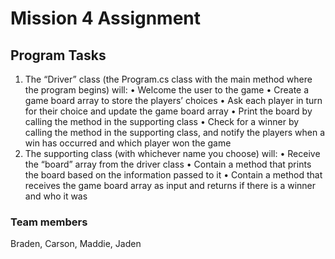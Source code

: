 # Mission 4 Assignment

## Program Tasks

1) The “Driver” class (the Program.cs class with the main method where the program begins) 
will: 
• Welcome the user to the game 
• Create a game board array to store the players’ choices 
• Ask each player in turn for their choice and update the game board array 
• Print the board by calling the method in the supporting class 
• Check for a winner by calling the method in the supporting class, and notify the players 
when a win has occurred and which player won the game 
2) The supporting class (with whichever name you choose) will: 
• Receive the “board” array from the driver class 
• Contain a method that prints the board based on the information passed to it 
• Contain a method that receives the game board array as input and returns if there is a 
winner and who it was 
### Team members

Braden, Carson, Maddie, Jaden
